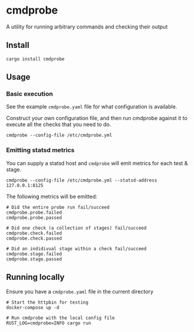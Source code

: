 # cmdprobe
A utility for running arbitrary commands and checking their output


## Install
```shell
cargo install cmdprobe
```


## Usage

### Basic execution
See the example `cmdprobe.yaml` file for what configuration is available.

Construct your own configuration file, and then run cmdprobe against it to execute
all the checks that you need to do.

```shell
cmdprobe --config-file /etc/cmdprobe.yml
```

### Emitting statsd metrics
You can supply a statsd host and `cmdprobe` will emit metrics for each test & stage.

```shell
cmdprobe --config-file /etc/cmdprobe.yml --statsd-address 127.0.0.1:8125
```

The following metrics will be emitted:

```
# Did the entire probe run fail/succeed
cmdprobe.probe.failed
cmdprobe.probe.passed

# Did one check (a collection of stages) fail/succeed
cmdprobe.check.failed
cmdprobe.check.passed

# Did an indidivual stage within a check fail/succeed
cmdprobe.stage.failed
cmdprobe.stage.passed
```


## Running locally
Ensure you have a `cmdprobe.yaml` file in the current directory

```shell
# Start the httpbin for testing
docker-compose up -d

# Run cmdprobe with the local config file
RUST_LOG=cmdprobe=INFO cargo run
```
